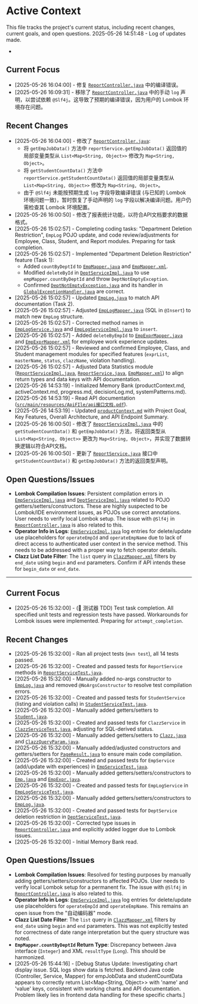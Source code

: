 # Active Context

This file tracks the project's current status, including recent changes, current goals, and open questions.
2025-05-26 14:51:48 - Log of updates made.

*

## Current Focus

*   [2025-05-26 16:04:00] - 修复 [`ReportController.java`](src/main/java/com/itheima/controller/ReportController.java) 中的编译错误。
*   [2025-05-26 16:09:31] - 移除了 [`ReportController.java`](src/main/java/com/itheima/controller/ReportController.java) 中的手动 `log` 声明，以尝试依赖 `@Slf4j`。这导致了预期的编译错误，因为用户的 Lombok 环境存在问题。

## Recent Changes

*   [2025-05-26 16:04:00] - 修改了 [`ReportController.java`](src/main/java/com/itheima/controller/ReportController.java):
    *   将 `getEmpJobData()` 方法中 `reportService.getEmpJobData()` 返回值的局部变量类型从 `List<Map<String, Object>>` 修改为 `Map<String, Object>`。
    *   将 `getStudentCountData()` 方法中 `reportService.getStudentCountData()` 返回值的局部变量类型从 `List<Map<String, Object>>` 修改为 `Map<String, Object>`。
    *   由于 `@Slf4j` 未能按预期生成 `log` 字段导致编译错误 (与已知的 Lombok 环境问题一致)，暂时恢复了手动声明的 `log` 字段以解决编译问题。用户仍需检查其 Lombok 环境配置。
*   [2025-05-26 16:00:50] - 修改了报表统计功能，以符合API文档要求的数据格式。
*   [2025-05-26 15:02:57] - Completing coding tasks: "Department Deletion Restriction", `EmpLog` POJO update, and code review/adjustments for Employee, Class, Student, and Report modules. Preparing for task completion.
*   [2025-05-26 15:02:57] - Implemented "Department Deletion Restriction" feature (Task 1):
    *   Added `countByDeptId` to [`EmpMapper.java`](src/main/java/com/itheima/mapper/EmpMapper.java:67) and [`EmpMapper.xml`](src/main/resources/com/itheima/mapper/EmpMapper.xml:109).
    *   Modified `deleteById` in [`DeptServiceImpl.java`](src/main/java/com/itheima/service/impl/DeptServiceImpl.java) to use `empMapper.countByDeptId` and throw `DeptNotEmptyException`.
    *   Confirmed [`DeptNotEmptyException.java`](src/main/java/com/itheima/exception/DeptNotEmptyException.java) and its handler in [`GlobalExceptionHandler.java`](src/main/java/com/itheima/exception/GlobalExceptionHandler.java:22) are correct.
*   [2025-05-26 15:02:57] - Updated [`EmpLog.java`](src/main/java/com/itheima/pojo/EmpLog.java) to match API documentation (Task 2).
*   [2025-05-26 15:02:57] - Adjusted [`EmpLogMapper.java`](src/main/java/com/itheima/mapper/EmpLogMapper.java:12) (SQL in `@Insert`) to match new `EmpLog` structure.
*   [2025-05-26 15:02:57] - Corrected method names in [`EmpLogService.java`](src/main/java/com/itheima/service/EmpLogService.java:7) and [`EmpLogServiceImpl.java`](src/main/java/com/itheima/service/impl/EmpLogServiceImpl.java:19) to `insert`.
*   [2025-05-26 15:02:57] - Added `deleteByEmpId` to [`EmpExprMapper.java`](src/main/java/com/itheima/mapper/EmpExprMapper.java:26) and [`EmpExprMapper.xml`](src/main/resources/com/itheima/mapper/EmpExprMapper.xml:30) for employee work experience updates.
*   [2025-05-26 15:02:57] - Reviewed and confirmed Employee, Class, and Student management modules for specified features (`exprList`, `masterName`, `status`, `clazzName`, violation handling).
*   [2025-05-26 15:02:57] - Adjusted Data Statistics module ([`ReportServiceImpl.java`](src/main/java/com/itheima/service/impl/ReportServiceImpl.java), [`ReportService.java`](src/main/java/com/itheima/service/ReportService.java), [`EmpMapper.xml`](src/main/resources/com/itheima/mapper/EmpMapper.xml:92-94)) to align return types and data keys with API documentation.
*   [2025-05-26 14:53:19] - Initialized Memory Bank (productContext.md, activeContext.md, progress.md, decisionLog.md, systemPatterns.md).
*   [2025-05-26 14:53:19] - Read API documentation ([`src/main/resources/ApiFIle/api接口文档.pdf`](src/main/resources/ApiFIle/api接口文档.pdf)).
*   [2025-05-26 14:53:19] - Updated [`productContext.md`](memory-bank/productContext.md) with Project Goal, Key Features, Overall Architecture, and API Endpoint Summary.
*   [2025-05-26 16:00:50] - 修改了 [`ReportServiceImpl.java`](src/main/java/com/itheima/service/impl/ReportServiceImpl.java) 中的 `getStudentCountData()` 和 `getEmpJobData()` 方法，将返回类型从 `List<Map<String, Object>>` 更改为 `Map<String, Object>`，并实现了数据转换逻辑以符合API文档。
*   [2025-05-26 16:00:50] - 更新了 [`ReportService.java`](src/main/java/com/itheima/service/ReportService.java) 接口中 `getStudentCountData()` 和 `getEmpJobData()` 方法的返回类型声明。


## Open Questions/Issues

*   **Lombok Compilation Issues**: Persistent compilation errors in [`EmpServiceImpl.java`](src/main/java/com/itheima/service/impl/EmpServiceImpl.java) and [`DeptServiceImpl.java`](src/main/java/com/itheima/service/impl/DeptServiceImpl.java) related to POJO getters/setters/constructors. These are highly suspected to be Lombok/IDE environment issues, as POJOs use correct annotations. User needs to verify local Lombok setup. The issue with `@Slf4j` in [`ReportController.java`](src/main/java/com/itheima/controller/ReportController.java) is also related to this.
*   **Operator Info in Logs**: [`EmpServiceImpl.java`](src/main/java/com/itheima/service/impl/EmpServiceImpl.java) log entries for delete/update use placeholders for `operateEmpId` and `operateEmpName` due to lack of direct access to authenticated user context in the service method. This needs to be addressed with a proper way to fetch operator details.
*   **Clazz List Date Filter**: The `list` query in [`ClazzMapper.xml`](src/main/resources/com/itheima/mapper/ClazzMapper.xml:17-19) filters by `end_date` using `begin` and `end` parameters. Confirm if API intends these for `begin_date` or `end_date`.
---
## Current Focus
*   [2025-05-26 15:32:00] - (🧪 测试器 TDD) Test task completion. All specified unit tests and regression tests have passed. Workarounds for Lombok issues were implemented. Preparing for `attempt_completion`.

## Recent Changes
*   [2025-05-26 15:32:00] - Ran all project tests (`mvn test`), all 14 tests passed.
*   [2025-05-26 15:32:00] - Created and passed tests for `ReportService` methods in [`ReportServiceTest.java`](src/test/java/com/itheima/service/ReportServiceTest.java).
*   [2025-05-26 15:32:00] - Manually added no-args constructor to [`EmpLog.java`](src/main/java/com/itheima/pojo/EmpLog.java) and removed `@NoArgsConstructor` to resolve test compilation errors.
*   [2025-05-26 15:32:00] - Created and passed tests for `StudentService` (listing and violation calls) in [`StudentServiceTest.java`](src/test/java/com/itheima/service/StudentServiceTest.java).
*   [2025-05-26 15:32:00] - Manually added getters/setters to [`Student.java`](src/main/java/com/itheima/pojo/Student.java).
*   [2025-05-26 15:32:00] - Created and passed tests for `ClazzService` in [`ClazzServiceTest.java`](src/test/java/com/itheima/service/ClazzServiceTest.java), adjusting for SQL-derived status.
*   [2025-05-26 15:32:00] - Manually added getters/setters to [`Clazz.java`](src/main/java/com/itheima/pojo/Clazz.java) and [`ClazzQueryParam.java`](src/main/java/com/itheima/pojo/ClazzQueryParam.java).
*   [2025-05-26 15:32:00] - Manually added/adjusted constructors and getters/setters for [`PageResult.java`](src/main/java/com/itheima/pojo/PageResult.java) to ensure main code compilation.
*   [2025-05-26 15:32:00] - Created and passed tests for `EmpService` (add/update with experiences) in [`EmpServiceTest.java`](src/test/java/com/itheima/service/EmpServiceTest.java).
*   [2025-05-26 15:32:00] - Manually added getters/setters/constructors to [`Emp.java`](src/main/java/com/itheima/pojo/Emp.java) and [`EmpExpr.java`](src/main/java/com/itheima/pojo/EmpExpr.java).
*   [2025-05-26 15:32:00] - Created and passed tests for `EmpLogService` in [`EmpLogServiceTest.java`](src/test/java/com/itheima/service/EmpLogServiceTest.java).
*   [2025-05-26 15:32:00] - Manually added getters/setters/constructors to [`EmpLog.java`](src/main/java/com/itheima/pojo/EmpLog.java).
*   [2025-05-26 15:32:00] - Created and passed tests for `DeptService` deletion restriction in [`DeptServiceTest.java`](src/test/java/com/itheima/service/DeptServiceTest.java).
*   [2025-05-26 15:32:00] - Corrected type issues in [`ReportController.java`](src/main/java/com/itheima/controller/ReportController.java) and explicitly added logger due to Lombok issues.
*   [2025-05-26 15:32:00] - Initial Memory Bank read.

## Open Questions/Issues
*   **Lombok Compilation Issues**: Resolved for testing purposes by manually adding getters/setters/constructors to affected POJOs. User needs to verify local Lombok setup for a permanent fix. The issue with `@Slf4j` in [`ReportController.java`](src/main/java/com/itheima/controller/ReportController.java) is also related to this.
*   **Operator Info in Logs**: [`EmpServiceImpl.java`](src/main/java/com/itheima/service/impl/EmpServiceImpl.java) log entries for delete/update use placeholders for `operateEmpId` and `operateEmpName`. This remains an open issue from the "自动编码器" mode.
*   **Clazz List Date Filter**: The `list` query in [`ClazzMapper.xml`](src/main/resources/com/itheima/mapper/ClazzMapper.xml:17-19) filters by `end_date` using `begin` and `end` parameters. This was not explicitly tested for correctness of date range interpretation but the query structure was noted.
*   **`EmpMapper.countByDeptId` Return Type**: Discrepancy between Java interface (`Integer`) and XML `resultType` (`Long`). This should be harmonized.
* [2025-05-26 15:44:16] - [Debug Status Update: Investigating chart display issue. SQL logs show data is fetched. Backend Java code (Controller, Service, Mapper) for empJobData and studentCountData appears to correctly return List<Map<String, Object>> with 'name' and 'value' keys, consistent with working charts and API documentation. Problem likely lies in frontend data handling for these specific charts.]